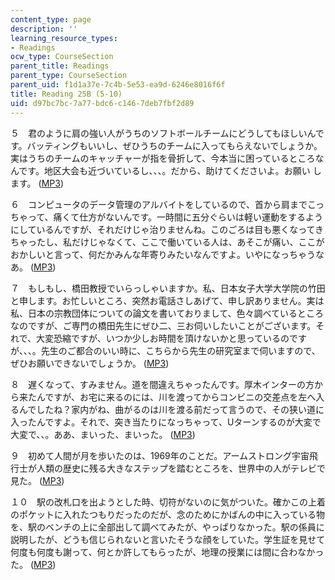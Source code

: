 ```yaml
---
content_type: page
description: ''
learning_resource_types:
- Readings
ocw_type: CourseSection
parent_title: Readings
parent_type: CourseSection
parent_uid: f1d1a37e-7c4b-5e53-ea9d-6246e8016f6f
title: Reading 25B (5-10)
uid: d97bc7bc-7a77-bdc6-c146-7deb7fbf2d89
---
```


５　君のように肩の強い人がうちのソフトボールチームにどうしてもほしいんです。バッティングもいいし、ぜひうちのチームに入ってもらえないでしょうか。実はうちのチームのキャッチャーが指を骨折して、今本当に困っているところなんです。地区大会も近づいているし、、、。だから、助けてくださいよ。お願い します。 ([MP3](/ans7870/21f/21f.505/f05/audio/Lesson25B-5.mp3))

６　コンピュータのデータ管理のアルバイトをしているので、首から肩までこっちゃって、痛くて仕方がないんです。一時間に五分ぐらいは軽い運動をするようにしているんですが、それだけじゃ治りませんね。このごろは目も悪くなってきちゃったし、私だけじゃなくて、ここで働いている人は、あそこが痛い、ここが おかしいと言って、何だかみんな年寄りみたいなんですよ。いやになっちゃうなあ。 ([MP3](/ans7870/21f/21f.505/f05/audio/Lesson25B-6.mp3))

７　もしもし、橋田教授でいらっしゃいますか。私、日本女子大学大学院の竹田と申します。お忙しいところ、突然お電話さしあげて、申し訳ありません。実は私、日本の宗教団体についての論文を書いておりまして、色々調べているところなのですが、ご専門の橋田先生にぜひ二、三お伺いしたいことがございます。そ れで、大変恐縮ですが、いつか少しお時間を頂けないかと思っているのですが、、、。先生のご都合のいい時に、こちらから先生の研究室まで伺いますので、ぜひお願いできないでしょうか。 ([MP3](/ans7870/21f/21f.505/f05/audio/Lesson25B-7.mp3))

８　遅くなって、すみません。道を間違えちゃったんです。厚木インターの方から来たんですが、お宅に来るのには、川を渡ってからコンビニの交差点を左へ入るんでしたね？家内がね、曲がるのは川を渡る前だって言うので、その狭い道に入ったんですよ。それで、突き当たりになっちゃって、Uターンするのが大変で大変で、、。ああ、まいった、まいった。 ([MP3](/ans7870/21f/21f.505/f05/audio/Lesson25B-8.mp3))

９　初めて人間が月を歩いたのは、1969年のことだ。アームストロング宇宙飛行士が人類の歴史に残る大きなステップを踏むところを、世界中の人がテレビで見た。 ([MP3](/ans7870/21f/21f.505/f05/audio/Lesson25B-9.mp3))

１０　駅の改札口を出ようとした時、切符がないのに気がついた。確かこの上着のポケットに入れたつもりだったのだが、念のためにかばんの中に入っている物を、駅のベンチの上に全部出して調べてみたが、やっぱりなかった。駅の係員に説明したが、どうも信じられないと言いたそうな顔をしていた。学生証を見せて 何度も何度も謝って、何とか許してもらったが、地理の授業には間に合わなかった。 ([MP3](/ans7870/21f/21f.505/f05/audio/Lesson25B-10.mp3))